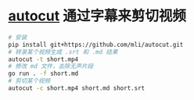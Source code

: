 # [autocut](https://github.com/mli/autocut) 通过字幕来剪切视频

```bash
# 安装
pip install git+https://github.com/mli/autocut.git
# 转录某个视频生成 .srt 和 .md 结果
autocut -t short.mp4
# 修改 md 文件，去除无声片段
go run . -f short.md
# 剪切某个视频
autocut -c short.mp4 short.md short.srt
```
